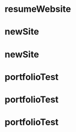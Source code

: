 # resumeWebsite

<?php header( 'Location: /index.html' ) ;  ?>
# newSite
# newSite
# portfolioTest
# portfolioTest
# portfolioTest
